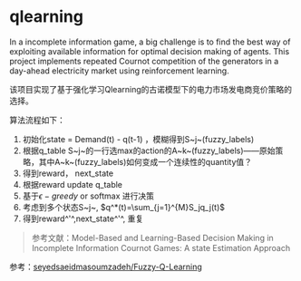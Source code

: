 ﻿# qlearning

In a incomplete information game, a big challenge is to find the best way of exploiting available information for optimal decision making of agents. This project implements repeated Cournot competition of the generators in a day-ahead electricity market using reinforcement learning.

该项目实现了基于强化学习Qlearning的古诺模型下的电力市场发电商竞价策略的选择。

算法流程如下：

1. 初始化state = Demand(t) - q(t-1) ，模糊得到S~j~(fuzzy_labels)
2. 根据q_table S~j~的一行选max的action的A~k~(fuzzy_labels)——原始策略，其中A~k~(fuzzy_labels)如何变成一个连续性的quantity值？
3. 得到reward， next_state
4. 根据reward update q_table
5. 基于$\epsilon-greedy$ or softmax 进行决策
6. 考虑到多个状态S~j~, $q^*(t)=\sum_{j=1}^{M}S_jq_j(t)$
7. 得到reward^'^,next_state^'^, 重复

> 参考文献：Model-Based and Learning-Based Decision Making in Incomplete Information Cournot Games: A state Estimation Approach

参考：[seyedsaeidmasoumzadeh/Fuzzy-Q-Learning](https://github.com/seyedsaeidmasoumzadeh/Fuzzy-Q-Learning)

